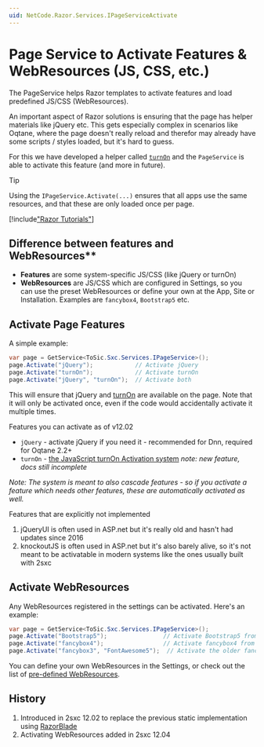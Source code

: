 ```yaml
---
uid: NetCode.Razor.Services.IPageServiceActivate
---
```


# Page Service to Activate Features & WebResources (JS, CSS, etc.)

The PageService helps Razor templates to activate features and load predefined JS/CSS (WebResources). 

An important aspect of Razor solutions is ensuring that the page has helper materials like jQuery etc. 
This gets especially complex in scenarios like Oqtane, where the page doesn't really reload and therefor may already have some scripts / styles loaded, but it's hard to guess. 

For this we have developed a helper called [`turnOn`](xref:JsCode.TurnOn.Index) and the `PageService` is able to activate this feature (and more in future). 

> [!TIP]
> Using the `IPageService.Activate(...)` ensures that all apps use the same resources, and that these are only loaded once per page. 

[!include["Razor Tutorials"](~/shared/tutorials/razor.md)]

## Difference between features and WebResources**

* **Features** are some system-specific JS/CSS (like jQuery or turnOn)
* **WebResources** are JS/CSS which are configured in Settings, so you can use the preset WebResources or define your own at the App, Site or Installation. Examples are `fancybox4`, `Bootstrap5` etc.

## Activate Page Features

A simple example:

```c#
var page = GetService<ToSic.Sxc.Services.IPageService>();
page.Activate("jQuery");            // Activate jQuery
page.Activate("turnOn");            // Activate turnOn
page.Activate("jQuery", "turnOn");  // Activate both
```

This will ensure that jQuery and [turnOn](xref:JsCode.TurnOn.Index) are available on the page. 
Note that it will only be activated once, even if the code would accidentally activate it multiple times. 

Features you can activate as of v12.02

* `jQuery`  - activate jQuery if you need it - recommended for Dnn, required for Oqtane 2.2+
* `turnOn` - [the JavaScript turnOn Activation system](xref:JsCode.TurnOn.Index)
  _note: new feature, docs still incomplete_

_Note: The system is meant to also cascade features - so if you activate a feature which needs other features, these are automatically activated as well._

Features that are explicitly not implemented

1. jQueryUI is often used in ASP.net but it's really old and hasn't had updates since 2016
1. knockoutJS is often used in ASP.net but it's also barely alive, so it's not meant to be activatable in modern systems like the ones usually built with 2sxc

## Activate WebResources

Any WebResources registered in the settings can be activated. Here's an example: 

```c#
var page = GetService<ToSic.Sxc.Services.IPageService>();
page.Activate("Bootstrap5");                // Activate Bootstrap5 from a CDN
page.Activate("fancybox4");                 // Activate fancybox4 from a CDN
page.Activate("fancybox3", "FontAwesome5");  // Activate the older fancybox + FontAwesome5
```

You can define your own WebResources in the Settings, or check out the list of [pre-defined WebResources](xref:Basics.Configuration.Settings.WebResources).


## History

1. Introduced in 2sxc 12.02 to replace the previous static implementation using [RazorBlade](xref:NetCode.RazorBlade.Index)
1. Activating WebResources added in 2sxc 12.04